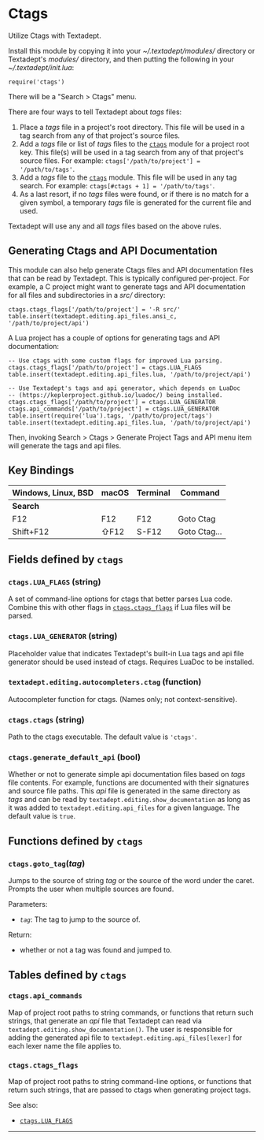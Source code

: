# Ctags

Utilize Ctags with Textadept.

Install this module by copying it into your *~/.textadept/modules/* directory or Textadept's
*modules/* directory, and then putting the following in your *~/.textadept/init.lua*:

    require('ctags')

There will be a "Search > Ctags" menu.

There are four ways to tell Textadept about *tags* files:

  1. Place a *tags* file in a project's root directory. This file will be used in a tag
    search from any of that project's source files.
  2. Add a *tags* file or list of *tags* files to the [`ctags`](#ctags) module for a project root key.
     This file(s) will be used in a tag search from any of that project's source files. For
     example: `ctags['/path/to/project'] = '/path/to/tags'`.
  3. Add a *tags* file to the [`ctags`](#ctags) module. This file will be used in any tag search. For
     example: `ctags[#ctags + 1] = '/path/to/tags'`.
  4. As a last resort, if no *tags* files were found, or if there is no match for a given
     symbol, a temporary *tags* file is generated for the current file and used.

Textadept will use any and all *tags* files based on the above rules.

## Generating Ctags and API Documentation

This module can also help generate Ctags files and API documentation files that can be read
by Textadept. This is typically configured per-project. For example, a C project might want
to generate tags and API documentation for all files and subdirectories in a *src/* directory:

    ctags.ctags_flags['/path/to/project'] = '-R src/'
    table.insert(textadept.editing.api_files.ansi_c, '/path/to/project/api')

A Lua project has a couple of options for generating tags and API documentation:

    -- Use ctags with some custom flags for improved Lua parsing.
    ctags.ctags_flags['/path/to/project'] = ctags.LUA_FLAGS
    table.insert(textadept.editing.api_files.lua, '/path/to/project/api')

    -- Use Textadept's tags and api generator, which depends on LuaDoc
    -- (https://keplerproject.github.io/luadoc/) being installed.
    ctags.ctags_flags['/path/to/project'] = ctags.LUA_GENERATOR
    ctags.api_commands['/path/to/project'] = ctags.LUA_GENERATOR
    table.insert(require('lua').tags, '/path/to/project/tags')
    table.insert(textadept.editing.api_files.lua, '/path/to/project/api')

Then, invoking Search > Ctags > Generate Project Tags and API menu item will generate the
tags and api files.

## Key Bindings

Windows, Linux, BSD | macOS | Terminal | Command
-|-|-|-
**Search**| | |
F12 | F12 | F12 | Goto Ctag
Shift+F12 | ⇧F12 | S-F12 | Goto Ctag...


## Fields defined by `ctags`

<a id="ctags.LUA_FLAGS"></a>
### `ctags.LUA_FLAGS` (string)

A set of command-line options for ctags that better parses Lua code.
  Combine this with other flags in [`ctags.ctags_flags`](#ctags.ctags_flags) if Lua files will be parsed.

<a id="ctags.LUA_GENERATOR"></a>
### `ctags.LUA_GENERATOR` (string)

Placeholder value that indicates Textadept's built-in Lua tags and api file generator
  should be used instead of ctags. Requires LuaDoc to be installed.

<a id="textadept.editing.autocompleters.ctag"></a>
### `textadept.editing.autocompleters.ctag` (function)

Autocompleter function for ctags. (Names only; not context-sensitive).

<a id="ctags.ctags"></a>
### `ctags.ctags` (string)

Path to the ctags executable.
  The default value is `'ctags'`.

<a id="ctags.generate_default_api"></a>
### `ctags.generate_default_api` (bool)

Whether or not to generate simple api documentation files based on *tags* file contents. For
  example, functions are documented with their signatures and source file paths.
  This *api* file is generated in the same directory as *tags* and can be
  read by `textadept.editing.show_documentation` as long as it was added to
  `textadept.editing.api_files` for a given language.
  The default value is `true`.


## Functions defined by `ctags`

<a id="ctags.goto_tag"></a>
### `ctags.goto_tag`(*tag*)

Jumps to the source of string *tag* or the source of the word under the caret.
Prompts the user when multiple sources are found.

Parameters:

* *`tag`*: The tag to jump to the source of.

Return:

* whether or not a tag was found and jumped to.


## Tables defined by `ctags`

<a id="ctags.api_commands"></a>
### `ctags.api_commands`

Map of project root paths to string commands, or functions that return such strings, that
generate an *api* file that Textadept can read via `textadept.editing.show_documentation()`.
The user is responsible for adding the generated api file to
`textadept.editing.api_files[lexer]` for each lexer name the file applies to.

<a id="ctags.ctags_flags"></a>
### `ctags.ctags_flags`

Map of project root paths to string command-line options, or functions that return such
strings, that are passed to ctags when generating project tags.

See also:

* [`ctags.LUA_FLAGS`](#ctags.LUA_FLAGS)

---
